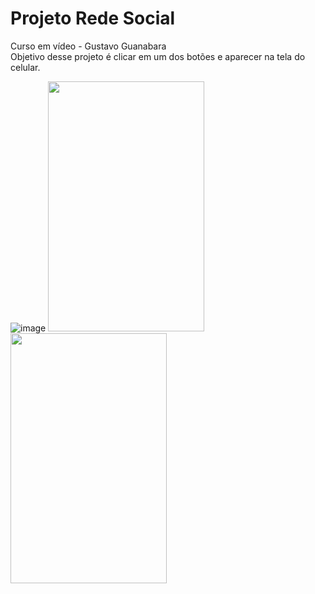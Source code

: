 # Projeto Rede Social
Curso em vídeo - Gustavo Guanabara <br>
Objetivo desse projeto é clicar em um dos botões e aparecer na tela do celular.

![image](https://github.com/user-attachments/assets/2ff05cef-0189-4d9d-b9a4-ed2702668018)
<img src="https://github.com/user-attachments/assets/b64d286c-e8eb-4e7f-acc5-d3286e4aa7a1" width="250" height="400" />
<img src="https://github.com/user-attachments/assets/f97a0dd7-76f1-43d4-b759-389b2c268546" width="250" height="400" />

